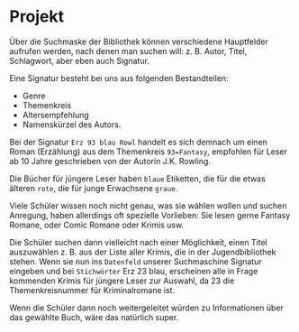 # Projekt

Über die Suchmaske der Bibliothek können verschiedene Hauptfelder aufrufen
werden, nach denen man suchen will: z. B. Autor, Titel, Schlagwort, aber eben
auch Signatur.

Eine Signatur besteht bei uns aus folgenden Bestandteilen: 
- Genre
- Themenkreis
- Altersempfehlung
- Namenskürzel des Autors.

Bei der Signatur `Erz 93 blau Rowl` handelt es sich demnach um einen Roman
(Erzählung) aus dem Themenkreis `93=Fantasy`, empfohlen für Leser ab 10 Jahre
geschrieben von der Autorin J.K. Rowling.

Die Bücher für jüngere Leser haben `blaue` Etiketten, die für die etwas älteren
`rote`, die für junge Erwachsene `graue`.

Viele Schüler wissen noch nicht genau, was sie wählen wollen und suchen
Anregung, haben allerdings oft spezielle Vorlieben: Sie lesen gerne Fantasy
Romane, oder Comic Romane oder Krimis usw.

Die Schüler suchen dann vielleicht nach einer Möglichkeit, einen Titel
auszuwählen z. B. aus der Liste aller Krimis, die in der Jugendbibliothek
stehen. Wenn sie nun ins `Datenfeld` unserer Suchmaschine Signatur eingeben und
bei `Stichwörter` Erz 23 blau, erscheinen alle in Frage kommenden Krimis für
jüngere Leser zur Auswahl, da 23 die Themenkreisnummer für Kriminalromane ist.

Wenn die Schüler dann noch weitergeleitet würden zu Informationen über das
gewählte Buch, wäre das natürlich super.
